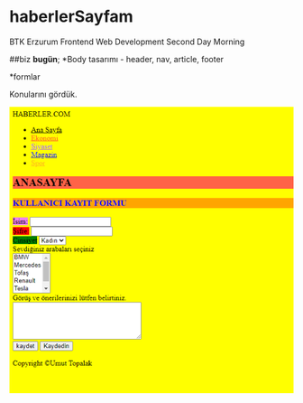 # haberlerSayfam
BTK Erzurum Frontend Web Development Second Day Morning

##biz **bugün**;
*Body tasarımı - header, nav, article, footer

*formlar

Konularını gördük.

![](websitesi.PNG)
